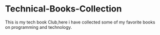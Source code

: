 # Technical-Books-Collection
This is my tech book Club,here i have collected some of  my favorite books on programming and technology.
